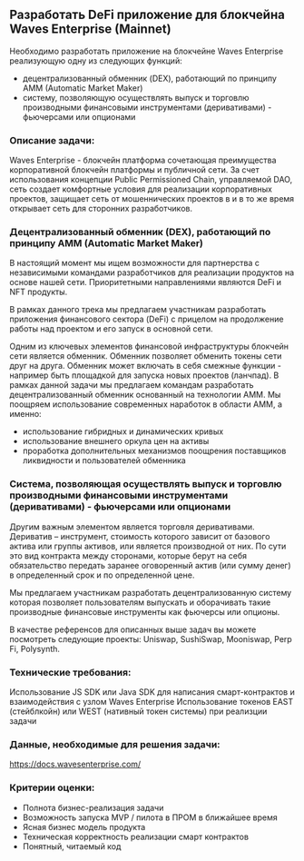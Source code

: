 ## Разработать DeFi приложение для блокчейна Waves Enterprise (Mainnet)

Необходимо разработать приложение на блокчейне Waves Enterprise реализующую одну из следующих функций:
- децентрализованный обменник (DEX), работающий по принципу AMM (Automatic Market Maker)
- систему, позволяющую осуществлять выпуск и торговлю производными финансовыми инструментами (деривативами) - фьючерсами или опционами

### Описание задачи:
Waves Enterprise - блокчейн платформа сочетающая преимущества корпоративной блокчейн платформы и публичной сети. За счет использования концепции Public Permissioned Chain, управляемой DAO, сеть создает комфортные условия для реализации корпоративных проектов, защищает сеть от мошеннических проектов в и в то же время открывает сеть для сторонних разработчиков.

### Децентрализованный обменник (DEX), работающий по принципу AMM (Automatic Market Maker)
В настоящий момент мы ищем возможности для партнерства с независимыми командами разработчиков для реализации продуктов на основе нашей сети. Приоритетными направлениями являются DeFi и NFT продукты.

В рамках данного трека мы предлагаем участникам разработать приложения финансового сектора (DeFi) с прицелом на продолжение работы над проектом и его запуск в основной сети. 

Одним из ключевых элементов финансовой инфраструктуры блокчейн сети является обменник.  Обменник позволяет обменить токены сети друг на друга. Обменник может включать в себя смежные функции - например быть площадкой для запуска новых проектов (ланчпад). В рамках данной задачи мы предлагаем командам разработать децентрализованный обменник основанный на технологии AMM. Мы поощряем использование современных наработок в области АММ, а именно:
- использование гибридных и динамических кривых
- использование внешнего оркула цен на активы
- проработка дополнительных механизмов поощрения поставщиков ликвидности и пользователей обменника

### Система, позволяющая осуществлять выпуск и торговлю производными финансовыми инструментами (деривативами) - фьючерсами или опционами
Другим важным элементом является торговля деривативами. Дериватив – инструмент, стоимость которого зависит от базового актива или группы активов, или является производной от них. По сути это вид контракта между сторонами, которые берут на себя обязательство передать заранее оговоренный актив (или сумму денег) в определенный срок и по определенной цене.

Мы предлагаем участникам разработать децентрализованную систему которая позволяет пользователям выпускать и оборачивать такие производные финансовые инструменты как фьючерсы или опционы.  

В качестве референсов для описанных выше задач вы можете посмотреть следующие проекты: Uniswap, SushiSwap, Mooniswap, Perp Fi, Polysynth.

### Технические требования:
Использование JS SDK или Java SDK для написания смарт-контрактов и взаимодействия с узлом Waves Enterprise
Использование токенов EAST (стейблкойн) или WEST (нативный токен системы) при реализции задачи

### Данные, необходимые для решения задачи:
https://docs.wavesenterprise.com/ 

### Критерии оценки: 
- Полнота бизнес-реализация задачи
- Возможность запуска MVP / пилота в ПРОМ в ближайшее время
- Ясная бизнес модель продукта
- Техническая корректность реализации смарт контрактов
- Понятный, читаемый код
